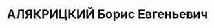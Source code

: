 ---
title: АЛЯКРИЦКИЙ Борис Евгеньевич
description: 'Род. в 1899, Чистополь, русский, обр.: высшее военное, член ВКП(б).
  Проживал: Москва, Потаповский пер., д. 9, кв. 105. Начальник Управления кораблестроения
  Управления Морских Сил РККА, инженер-флагман 2-го ранга.

  Арестован 10.07.1937. Обв. в участии в антисоветском военно-фашистском заговоре.
  Приговор: ВК ВС СССР, 26.11.1937 – ВМН. Расстрелян 26.11.1937, г.Москва.

  Реабилитирован ВК ВС СССР 21.07.1956'
---